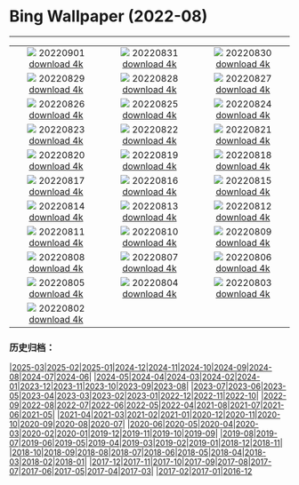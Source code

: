 # Bing Wallpaper (2022-08)
**************
| | | |
| :----: | :----: | :----: |
| ![](https://www.bing.com/th?id=OHR.LearningTime_FR-FR8827471524_1920x1080.jpg) 20220901 [download 4k](https://www.bing.com/th?id=OHR.LearningTime_FR-FR8827471524_UHD.jpg) | ![](https://www.bing.com/th?id=OHR.BlueLinckia_FR-FR4477595693_1920x1080.jpg) 20220831 [download 4k](https://www.bing.com/th?id=OHR.BlueLinckia_FR-FR4477595693_UHD.jpg) | ![](https://www.bing.com/th?id=OHR.Migliarino_FR-FR3986581198_1920x1080.jpg) 20220830 [download 4k](https://www.bing.com/th?id=OHR.Migliarino_FR-FR3986581198_UHD.jpg) |
| ![](https://www.bing.com/th?id=OHR.EstoniaBaltic_FR-FR3464159501_1920x1080.jpg) 20220829 [download 4k](https://www.bing.com/th?id=OHR.EstoniaBaltic_FR-FR3464159501_UHD.jpg) | ![](https://www.bing.com/th?id=OHR.BeardedTit_FR-FR2957899120_1920x1080.jpg) 20220828 [download 4k](https://www.bing.com/th?id=OHR.BeardedTit_FR-FR2957899120_UHD.jpg) | ![](https://www.bing.com/th?id=OHR.MSHV_FR-FR2538696871_1920x1080.jpg) 20220827 [download 4k](https://www.bing.com/th?id=OHR.MSHV_FR-FR2538696871_UHD.jpg) |
| ![](https://www.bing.com/th?id=OHR.PeljesacWind_FR-FR2045265496_1920x1080.jpg) 20220826 [download 4k](https://www.bing.com/th?id=OHR.PeljesacWind_FR-FR2045265496_UHD.jpg) | ![](https://www.bing.com/th?id=OHR.RockenSeine_FR-FR6522638950_1920x1080.jpg) 20220825 [download 4k](https://www.bing.com/th?id=OHR.RockenSeine_FR-FR6522638950_UHD.jpg) | ![](https://www.bing.com/th?id=OHR.WheatField_FR-FR6330124183_1920x1080.jpg) 20220824 [download 4k](https://www.bing.com/th?id=OHR.WheatField_FR-FR6330124183_UHD.jpg) |
| ![](https://www.bing.com/th?id=OHR.MentonFrance_FR-FR5818040748_1920x1080.jpg) 20220823 [download 4k](https://www.bing.com/th?id=OHR.MentonFrance_FR-FR5818040748_UHD.jpg) | ![](https://www.bing.com/th?id=OHR.TenderMoment_FR-FR5608593706_1920x1080.jpg) 20220822 [download 4k](https://www.bing.com/th?id=OHR.TenderMoment_FR-FR5608593706_UHD.jpg) | ![](https://www.bing.com/th?id=OHR.CostadaMorte_FR-FR5386558443_1920x1080.jpg) 20220821 [download 4k](https://www.bing.com/th?id=OHR.CostadaMorte_FR-FR5386558443_UHD.jpg) |
| ![](https://www.bing.com/th?id=OHR.BearProof_FR-FR5220052732_1920x1080.jpg) 20220820 [download 4k](https://www.bing.com/th?id=OHR.BearProof_FR-FR5220052732_UHD.jpg) | ![](https://www.bing.com/th?id=OHR.LacMontagnon_FR-FR4978935566_1920x1080.jpg) 20220819 [download 4k](https://www.bing.com/th?id=OHR.LacMontagnon_FR-FR4978935566_UHD.jpg) | ![](https://www.bing.com/th?id=OHR.SourHerring_FR-FR4764691477_1920x1080.jpg) 20220818 [download 4k](https://www.bing.com/th?id=OHR.SourHerring_FR-FR4764691477_UHD.jpg) |
| ![](https://www.bing.com/th?id=OHR.AquarioNatural_FR-FR6661595445_1920x1080.jpg) 20220817 [download 4k](https://www.bing.com/th?id=OHR.AquarioNatural_FR-FR6661595445_UHD.jpg) | ![](https://www.bing.com/th?id=OHR.CascadesNP_FR-FR3957831397_1920x1080.jpg) 20220816 [download 4k](https://www.bing.com/th?id=OHR.CascadesNP_FR-FR3957831397_UHD.jpg) | ![](https://www.bing.com/th?id=OHR.ChittorgarhFort_FR-FR3706073905_1920x1080.jpg) 20220815 [download 4k](https://www.bing.com/th?id=OHR.ChittorgarhFort_FR-FR3706073905_UHD.jpg) |
| ![](https://www.bing.com/th?id=OHR.PantherChameleon_FR-FR3507252313_1920x1080.jpg) 20220814 [download 4k](https://www.bing.com/th?id=OHR.PantherChameleon_FR-FR3507252313_UHD.jpg) | ![](https://www.bing.com/th?id=OHR.BoundaryWaters_FR-FR3330790168_1920x1080.jpg) 20220813 [download 4k](https://www.bing.com/th?id=OHR.BoundaryWaters_FR-FR3330790168_UHD.jpg) | ![](https://www.bing.com/th?id=OHR.AmboseliElephants_FR-FR2710910816_1920x1080.jpg) 20220812 [download 4k](https://www.bing.com/th?id=OHR.AmboseliElephants_FR-FR2710910816_UHD.jpg) |
| ![](https://www.bing.com/th?id=OHR.Dax_FR-FR1660029157_1920x1080.jpg) 20220811 [download 4k](https://www.bing.com/th?id=OHR.Dax_FR-FR1660029157_UHD.jpg) | ![](https://www.bing.com/th?id=OHR.MtTsubakuro_FR-FR1408205754_1920x1080.jpg) 20220810 [download 4k](https://www.bing.com/th?id=OHR.MtTsubakuro_FR-FR1408205754_UHD.jpg) | ![](https://www.bing.com/th?id=OHR.CuevaManos_FR-FR1163471962_1920x1080.jpg) 20220809 [download 4k](https://www.bing.com/th?id=OHR.CuevaManos_FR-FR1163471962_UHD.jpg) |
| ![](https://www.bing.com/th?id=OHR.EsPantaleu_FR-FR0818713987_1920x1080.jpg) 20220808 [download 4k](https://www.bing.com/th?id=OHR.EsPantaleu_FR-FR0818713987_UHD.jpg) | ![](https://www.bing.com/th?id=OHR.SpringPoint_FR-FR0586129047_1920x1080.jpg) 20220807 [download 4k](https://www.bing.com/th?id=OHR.SpringPoint_FR-FR0586129047_UHD.jpg) | ![](https://www.bing.com/th?id=OHR.SFSaltFlats_FR-FR0400590211_1920x1080.jpg) 20220806 [download 4k](https://www.bing.com/th?id=OHR.SFSaltFlats_FR-FR0400590211_UHD.jpg) |
| ![](https://www.bing.com/th?id=OHR.MilitaryTattoo_FR-FR0114660039_1920x1080.jpg) 20220805 [download 4k](https://www.bing.com/th?id=OHR.MilitaryTattoo_FR-FR0114660039_UHD.jpg) | ![](https://www.bing.com/th?id=OHR.BangladeshWaterLilies_FR-FR9804298228_1920x1080.jpg) 20220804 [download 4k](https://www.bing.com/th?id=OHR.BangladeshWaterLilies_FR-FR9804298228_UHD.jpg) | ![](https://www.bing.com/th?id=OHR.RedneckedGrebe_FR-FR9552413772_1920x1080.jpg) 20220803 [download 4k](https://www.bing.com/th?id=OHR.RedneckedGrebe_FR-FR9552413772_UHD.jpg) |
| ![](https://www.bing.com/th?id=OHR.HickmanBridge_FR-FR9317634941_1920x1080.jpg) 20220802 [download 4k](https://www.bing.com/th?id=OHR.HickmanBridge_FR-FR9317634941_UHD.jpg) |  |  |

### 历史归档：

|[2025-03](/2025-03/2025-03.md)|[2025-02](/2025-02/2025-02.md)|[2025-01](/2025-01/2025-01.md)|[2024-12](/2024-12/2024-12.md)|[2024-11](/2024-11/2024-11.md)|[2024-10](/2024-10/2024-10.md)|[2024-09](/2024-09/2024-09.md)|[2024-08](/2024-08/2024-08.md)|[2024-07](/2024-07/2024-07.md)|[2024-06](/2024-06/2024-06.md)|
|[2024-05](/2024-05/2024-05.md)|[2024-04](/2024-04/2024-04.md)|[2024-03](/2024-03/2024-03.md)|[2024-02](/2024-02/2024-02.md)|[2024-01](/2024-01/2024-01.md)|[2023-12](/2023-12/2023-12.md)|[2023-11](/2023-11/2023-11.md)|[2023-10](/2023-10/2023-10.md)|[2023-09](/2023-09/2023-09.md)|[2023-08](/2023-08/2023-08.md)|
|[2023-07](/2023-07/2023-07.md)|[2023-06](/2023-06/2023-06.md)|[2023-05](/2023-05/2023-05.md)|[2023-04](/2023-04/2023-04.md)|[2023-03](/2023-03/2023-03.md)|[2023-02](/2023-02/2023-02.md)|[2023-01](/2023-01/2023-01.md)|[2022-12](/2022-12/2022-12.md)|[2022-11](/2022-11/2022-11.md)|[2022-10](/2022-10/2022-10.md)|
|[2022-09](/2022-09/2022-09.md)|[2022-08](/2022-08/2022-08.md)|[2022-07](/2022-07/2022-07.md)|[2022-06](/2022-06/2022-06.md)|[2022-05](/2022-05/2022-05.md)|[2022-04](/2022-04/2022-04.md)|[2021-08](/2021-08/2021-08.md)|[2021-07](/2021-07/2021-07.md)|[2021-06](/2021-06/2021-06.md)|[2021-05](/2021-05/2021-05.md)|
|[2021-04](/2021-04/2021-04.md)|[2021-03](/2021-03/2021-03.md)|[2021-02](/2021-02/2021-02.md)|[2021-01](/2021-01/2021-01.md)|[2020-12](/2020-12/2020-12.md)|[2020-11](/2020-11/2020-11.md)|[2020-10](/2020-10/2020-10.md)|[2020-09](/2020-09/2020-09.md)|[2020-08](/2020-08/2020-08.md)|[2020-07](/2020-07/2020-07.md)|
|[2020-06](/2020-06/2020-06.md)|[2020-05](/2020-05/2020-05.md)|[2020-04](/2020-04/2020-04.md)|[2020-03](/2020-03/2020-03.md)|[2020-02](/2020-02/2020-02.md)|[2020-01](/2020-01/2020-01.md)|[2019-12](/2019-12/2019-12.md)|[2019-11](/2019-11/2019-11.md)|[2019-10](/2019-10/2019-10.md)|[2019-09](/2019-09/2019-09.md)|
|[2019-08](/2019-08/2019-08.md)|[2019-07](/2019-07/2019-07.md)|[2019-06](/2019-06/2019-06.md)|[2019-05](/2019-05/2019-05.md)|[2019-04](/2019-04/2019-04.md)|[2019-03](/2019-03/2019-03.md)|[2019-02](/2019-02/2019-02.md)|[2019-01](/2019-01/2019-01.md)|[2018-12](/2018-12/2018-12.md)|[2018-11](/2018-11/2018-11.md)|
|[2018-10](/2018-10/2018-10.md)|[2018-09](/2018-09/2018-09.md)|[2018-08](/2018-08/2018-08.md)|[2018-07](/2018-07/2018-07.md)|[2018-06](/2018-06/2018-06.md)|[2018-05](/2018-05/2018-05.md)|[2018-04](/2018-04/2018-04.md)|[2018-03](/2018-03/2018-03.md)|[2018-02](/2018-02/2018-02.md)|[2018-01](/2018-01/2018-01.md)|
|[2017-12](/2017-12/2017-12.md)|[2017-11](/2017-11/2017-11.md)|[2017-10](/2017-10/2017-10.md)|[2017-09](/2017-09/2017-09.md)|[2017-08](/2017-08/2017-08.md)|[2017-07](/2017-07/2017-07.md)|[2017-06](/2017-06/2017-06.md)|[2017-05](/2017-05/2017-05.md)|[2017-04](/2017-04/2017-04.md)|[2017-03](/2017-03/2017-03.md)|
|[2017-02](/2017-02/2017-02.md)|[2017-01](/2017-01/2017-01.md)|[2016-12](/2016-12/2016-12.md)